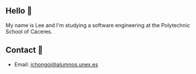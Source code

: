 ## Hello 👋
My name is Lee and I'm studying a software engineering at the Polytechnic School of Cáceres. 

## Contact 📳
- Email: jchongoj@alumnos.unex.es
